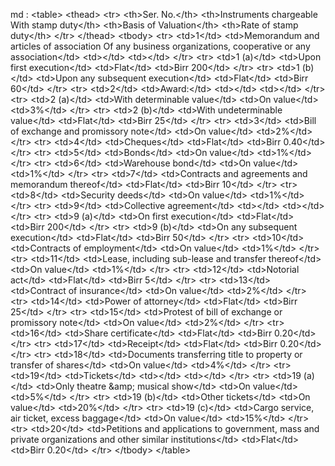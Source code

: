 md : 
&lt;table&gt;
    &lt;thead&gt;
        &lt;tr&gt;
            &lt;th&gt;Ser. No.&lt;&#x2F;th&gt;
           &lt;th&gt;Instruments chargeable With stamp duty&lt;&#x2F;th&gt;
            &lt;th&gt;Basis of Valuation&lt;&#x2F;th&gt;
            &lt;th&gt;Rate of stamp duty&lt;&#x2F;th&gt;
        &lt;&#x2F;tr&gt;
    &lt;&#x2F;thead&gt;
    &lt;tbody&gt;
        &lt;tr&gt;
            &lt;td&gt;1&lt;&#x2F;td&gt;
            &lt;td&gt;Memorandum and articles of association Of any business organizations, cooperative or any association&lt;&#x2F;td&gt;
            &lt;td&gt;&lt;&#x2F;td&gt;
            &lt;td&gt;&lt;&#x2F;td&gt;
        &lt;&#x2F;tr&gt;
        &lt;tr&gt;
            &lt;td&gt;1 (a)&lt;&#x2F;td&gt;
            &lt;td&gt;Upon first execution&lt;&#x2F;td&gt;
            &lt;td&gt;Flat&lt;&#x2F;td&gt;
            &lt;td&gt;Birr 200&lt;&#x2F;td&gt;
        &lt;&#x2F;tr&gt;
        &lt;tr&gt;
            &lt;td&gt;1 (b)&lt;&#x2F;td&gt;
            &lt;td&gt;Upon any subsequent execution&lt;&#x2F;td&gt;
            &lt;td&gt;Flat&lt;&#x2F;td&gt;
            &lt;td&gt;Birr 60&lt;&#x2F;td&gt;
        &lt;&#x2F;tr&gt;
        &lt;tr&gt;
            &lt;td&gt;2&lt;&#x2F;td&gt;
            &lt;td&gt;Award:&lt;&#x2F;td&gt;
            &lt;td&gt;&lt;&#x2F;td&gt;
            &lt;td&gt;&lt;&#x2F;td&gt;
        &lt;&#x2F;tr&gt;
        &lt;tr&gt;
            &lt;td&gt;2 (a)&lt;&#x2F;td&gt;
            &lt;td&gt;With determinable value&lt;&#x2F;td&gt;
            &lt;td&gt;On value&lt;&#x2F;td&gt;
            &lt;td&gt;3%&lt;&#x2F;td&gt;
        &lt;&#x2F;tr&gt;
        &lt;tr&gt;
            &lt;td&gt;2 (b)&lt;&#x2F;td&gt;
            &lt;td&gt;With undeterminable value&lt;&#x2F;td&gt;
            &lt;td&gt;Flat&lt;&#x2F;td&gt;
            &lt;td&gt;Birr 25&lt;&#x2F;td&gt;
        &lt;&#x2F;tr&gt;
        &lt;tr&gt;
            &lt;td&gt;3&lt;&#x2F;td&gt;
            &lt;td&gt;Bill of exchange and promissory note&lt;&#x2F;td&gt;
            &lt;td&gt;On value&lt;&#x2F;td&gt;
            &lt;td&gt;2%&lt;&#x2F;td&gt;
        &lt;&#x2F;tr&gt;
        &lt;tr&gt;
            &lt;td&gt;4&lt;&#x2F;td&gt;
            &lt;td&gt;Cheques&lt;&#x2F;td&gt;
            &lt;td&gt;Flat&lt;&#x2F;td&gt;
            &lt;td&gt;Birr 0.40&lt;&#x2F;td&gt;
        &lt;&#x2F;tr&gt;
        &lt;tr&gt;
            &lt;td&gt;5&lt;&#x2F;td&gt;
            &lt;td&gt;Bonds&lt;&#x2F;td&gt;
            &lt;td&gt;On value&lt;&#x2F;td&gt;
            &lt;td&gt;1%&lt;&#x2F;td&gt;
        &lt;&#x2F;tr&gt;
        &lt;tr&gt;
            &lt;td&gt;6&lt;&#x2F;td&gt;
            &lt;td&gt;Warehouse bond&lt;&#x2F;td&gt;
            &lt;td&gt;On value&lt;&#x2F;td&gt;
            &lt;td&gt;1%&lt;&#x2F;td&gt;
        &lt;&#x2F;tr&gt;
        &lt;tr&gt;
            &lt;td&gt;7&lt;&#x2F;td&gt;
            &lt;td&gt;Contracts and agreements and memorandum thereof&lt;&#x2F;td&gt;
            &lt;td&gt;Flat&lt;&#x2F;td&gt;
            &lt;td&gt;Birr 10&lt;&#x2F;td&gt;
        &lt;&#x2F;tr&gt;
        &lt;tr&gt;
            &lt;td&gt;8&lt;&#x2F;td&gt;
            &lt;td&gt;Security deeds&lt;&#x2F;td&gt;
            &lt;td&gt;On value&lt;&#x2F;td&gt;
            &lt;td&gt;1%&lt;&#x2F;td&gt;
        &lt;&#x2F;tr&gt;
        &lt;tr&gt;
            &lt;td&gt;9&lt;&#x2F;td&gt;
            &lt;td&gt;Collective agreement&lt;&#x2F;td&gt;
            &lt;td&gt;&lt;&#x2F;td&gt;
            &lt;td&gt;&lt;&#x2F;td&gt;
        &lt;&#x2F;tr&gt;
        &lt;tr&gt;
            &lt;td&gt;9 (a)&lt;&#x2F;td&gt;
            &lt;td&gt;On first execution&lt;&#x2F;td&gt;
            &lt;td&gt;Flat&lt;&#x2F;td&gt;
            &lt;td&gt;Birr 200&lt;&#x2F;td&gt;
        &lt;&#x2F;tr&gt;
        &lt;tr&gt;
            &lt;td&gt;9 (b)&lt;&#x2F;td&gt;
            &lt;td&gt;On any subsequent execution&lt;&#x2F;td&gt;
            &lt;td&gt;Flat&lt;&#x2F;td&gt;
            &lt;td&gt;Birr 50&lt;&#x2F;td&gt;
        &lt;&#x2F;tr&gt;
        &lt;tr&gt;
            &lt;td&gt;10&lt;&#x2F;td&gt;
            &lt;td&gt;Contracts of employment&lt;&#x2F;td&gt;
            &lt;td&gt;On value&lt;&#x2F;td&gt;
            &lt;td&gt;1%&lt;&#x2F;td&gt;
        &lt;&#x2F;tr&gt;
        &lt;tr&gt;
            &lt;td&gt;11&lt;&#x2F;td&gt;
            &lt;td&gt;Lease, including sub-lease and transfer thereof&lt;&#x2F;td&gt;
            &lt;td&gt;On value&lt;&#x2F;td&gt;
            &lt;td&gt;1%&lt;&#x2F;td&gt;
        &lt;&#x2F;tr&gt;
        &lt;tr&gt;
            &lt;td&gt;12&lt;&#x2F;td&gt;
            &lt;td&gt;Notorial act&lt;&#x2F;td&gt;
            &lt;td&gt;Flat&lt;&#x2F;td&gt;
            &lt;td&gt;Birr 5&lt;&#x2F;td&gt;
        &lt;&#x2F;tr&gt;
        &lt;tr&gt;
            &lt;td&gt;13&lt;&#x2F;td&gt;
            &lt;td&gt;Contract of insurance&lt;&#x2F;td&gt;
            &lt;td&gt;On value&lt;&#x2F;td&gt;
            &lt;td&gt;2%&lt;&#x2F;td&gt;
        &lt;&#x2F;tr&gt;
        &lt;tr&gt;
            &lt;td&gt;14&lt;&#x2F;td&gt;
            &lt;td&gt;Power of attorney&lt;&#x2F;td&gt;
            &lt;td&gt;Flat&lt;&#x2F;td&gt;
            &lt;td&gt;Birr 25&lt;&#x2F;td&gt;
        &lt;&#x2F;tr&gt;
        &lt;tr&gt;
            &lt;td&gt;15&lt;&#x2F;td&gt;
            &lt;td&gt;Protest of bill of exchange or promissory note&lt;&#x2F;td&gt;
            &lt;td&gt;On value&lt;&#x2F;td&gt;
            &lt;td&gt;2%&lt;&#x2F;td&gt;
        &lt;&#x2F;tr&gt;
        &lt;tr&gt;
            &lt;td&gt;16&lt;&#x2F;td&gt;
            &lt;td&gt;Share certificate&lt;&#x2F;td&gt;
            &lt;td&gt;Flat&lt;&#x2F;td&gt;
            &lt;td&gt;Birr 0.20&lt;&#x2F;td&gt;
        &lt;&#x2F;tr&gt;
        &lt;tr&gt;
            &lt;td&gt;17&lt;&#x2F;td&gt;
            &lt;td&gt;Receipt&lt;&#x2F;td&gt;
            &lt;td&gt;Flat&lt;&#x2F;td&gt;
            &lt;td&gt;Birr 0.20&lt;&#x2F;td&gt;
        &lt;&#x2F;tr&gt;
        &lt;tr&gt;
            &lt;td&gt;18&lt;&#x2F;td&gt;
            &lt;td&gt;Documents transferring title to property or transfer of shares&lt;&#x2F;td&gt;
            &lt;td&gt;On value&lt;&#x2F;td&gt;
            &lt;td&gt;4%&lt;&#x2F;td&gt;
        &lt;&#x2F;tr&gt;
        &lt;tr&gt;
            &lt;td&gt;19&lt;&#x2F;td&gt;
            &lt;td&gt;Tickets&lt;&#x2F;td&gt;
            &lt;td&gt;&lt;&#x2F;td&gt;
            &lt;td&gt;&lt;&#x2F;td&gt;
        &lt;&#x2F;tr&gt;
        &lt;tr&gt;
            &lt;td&gt;19 (a)&lt;&#x2F;td&gt;
            &lt;td&gt;Only theatre &amp;amp; musical show&lt;&#x2F;td&gt;
            &lt;td&gt;On value&lt;&#x2F;td&gt;
            &lt;td&gt;5%&lt;&#x2F;td&gt;
        &lt;&#x2F;tr&gt;
        &lt;tr&gt;
            &lt;td&gt;19 (b)&lt;&#x2F;td&gt;
            &lt;td&gt;Other tickets&lt;&#x2F;td&gt;
            &lt;td&gt;On value&lt;&#x2F;td&gt;
            &lt;td&gt;20%&lt;&#x2F;td&gt;
        &lt;&#x2F;tr&gt;
        &lt;tr&gt;
            &lt;td&gt;19 (c)&lt;&#x2F;td&gt;
            &lt;td&gt;Cargo service, air ticket, excess baggage&lt;&#x2F;td&gt;
            &lt;td&gt;On value&lt;&#x2F;td&gt;
            &lt;td&gt;15%&lt;&#x2F;td&gt;
        &lt;&#x2F;tr&gt;
        &lt;tr&gt;
            &lt;td&gt;20&lt;&#x2F;td&gt;
            &lt;td&gt;Petitions and applications to government, mass and private organizations and other similar institutions&lt;&#x2F;td&gt;
            &lt;td&gt;Flat&lt;&#x2F;td&gt;
            &lt;td&gt;Birr 0.20&lt;&#x2F;td&gt;
        &lt;&#x2F;tr&gt;
    &lt;&#x2F;tbody&gt;
&lt;&#x2F;table&gt;
<ul>
</ul>
